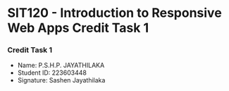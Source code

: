 # SIT120 - Introduction to Responsive Web Apps Credit Task 1

### Credit Task 1

- Name: P.S.H.P. JAYATHILAKA
- Student ID: 223603448
- Signature: Sashen Jayathilaka
